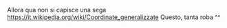 Allora
qua non si capisce una sega
https://it.wikipedia.org/wiki/Coordinate_generalizzate
Questo, tanta roba ^^
